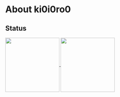 # About ki0i0ro0

## Status
<a href="https://github.com/ki0i0ro0/github-readme-stats">
  <img align="center" height="170px" src="https://github-readme-stats.vercel.app/api/top-langs/?username=ki0i0ro0&layout=compact" />
</a>
<a href="https://github.com/ki0i0ro0/github-readme-stats">
  <img align="center" height="170px" src="https://github-readme-stats.vercel.app/api?username=ki0i0ro0" />
</a>

<!--
**ki0i0ro0/ki0i0ro0** is a ✨ _special_ ✨ repository because its `README.md` (this file) appears on your GitHub profile.

Here are some ideas to get you started:

- 🔭 I’m currently working on ...
- 🌱 I’m currently learning ...
- 👯 I’m looking to collaborate on ...
- 🤔 I’m looking for help with ...
- 💬 Ask me about ...
- 📫 How to reach me: ...
- 😄 Pronouns: ...
- ⚡ Fun fact: ...
-->
